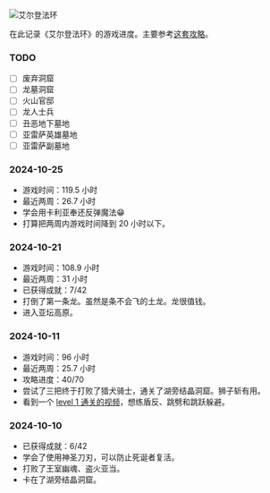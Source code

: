 ---
---
![艾尔登法环](https://img.3dmgame.com/uploads/images/thumbpicfirst/20210611/1623398095_526209.jpg)

在此记录《艾尔登法环》的游戏进度。主要参考[这套攻略](https://youtube.com/playlist?list=PLr-Yy6wqVYDCNc_FLyt4H9A_mZD9lknnx&si=w7Nf1wH-9r9rwBIC)。

### TODO

- [ ] 废弃洞窟
- [ ] 龙墓洞窟
- [ ] 火山官邸
- [ ] 龙人士兵
- [ ] 丑恶地下墓地
- [ ] 亚雷萨英雄墓地
- [ ] 亚雷萨副墓地

### 2024-10-25

- 游戏时间：119.5 小时
- 最近两周：26.7 小时
- 学会用卡利亚奉还反弹魔法😁
- 打算把两周内游戏时间降到 20 小时以下。
### 2024-10-21

- 游戏时间：108.9 小时
- 最近两周：31 小时
- 已获得成就：7/42
- 打倒了第一条龙。虽然是条不会飞的土龙。龙很值钱。
- 进入亚坛高原。

### 2024-10-11

- 游戏时间：96 小时
- 最近两周：25.7 小时
- 攻略进度：40/70
- 尝试了三把终于打败了猎犬骑士，通关了湖旁结晶洞窟。狮子斩有用。
- 看到一个 [level 1 通关的视频](https://youtu.be/0tmgtR98izg?si=F2-Imi3KW2ZNa80S)，想练盾反、跳劈和跳跃躲避。

### 2024-10-10

- 已获得成就：6/42
- 学会了使用神圣刀刃，可以防止死诞者复活。
- 打败了王室幽魂、盗火亚当。
- 卡在了湖旁结晶洞窟。